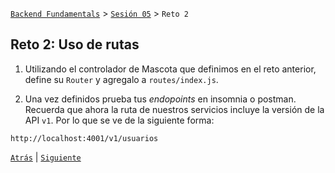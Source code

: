 [`Backend Fundamentals`](../../README.md) > [`Sesión 05`](../README.md) > `Reto 2`

## Reto 2: Uso de rutas

1. Utilizando el controlador de Mascota que definimos en el reto anterior, define su `Router` y agregalo a `routes/index.js`.

2. Una vez definidos prueba tus *endopoints* en insomnia o postman. Recuerda que ahora la ruta de nuestros servicios incluye la versión de la API `v1`. Por lo que se ve de la siguiente forma:

```
http://localhost:4001/v1/usuarios
```


[`Atrás`](../Ejemplo-03) | [`Siguiente`](../README.md)
